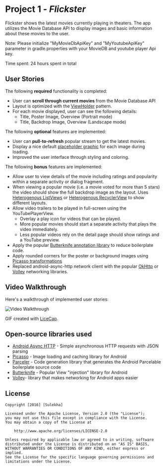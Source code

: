 # Project 1 - *Flickster*

Flickster shows the latest movies currently playing in theaters. The app utilizes the Movie Database API to display images and basic information about these movies to the user.

Note: Please initialize "MyMovieDbApiKey" and "MyYoutubeApiKey" parameter in gradle.properties with your MovieDB and youtube player Api key.

Time spent: 24 hours spent in total

## User Stories

The following **required** functionality is completed:

* User can **scroll through current movies** from the Movie Database API
* Layout is optimized with the [ViewHolder](http://guides.codepath.com/android/Using-an-ArrayAdapter-with-ListView#improving-performance-with-the-viewholder-pattern) pattern.
* For each movie displayed, user can see the following details:
  *  Title, Poster Image, Overview (Portrait mode)
  * Title, Backdrop Image, Overview (Landscape mode)

The following **optional** features are implemented:

* User can **pull-to-refresh** popular stream to get the latest movies.
* Display a nice default [placeholder graphic](http://guides.codepath.com/android/Displaying-Images-with-the-Picasso-Library#configuring-picasso) for each image during loading.
* Improved the user interface through styling and coloring.

The following **bonus** features are implemented:

* Allow user to view details of the movie including ratings and popularity within a separate activity or dialog fragment.
* When viewing a popular movie (i.e. a movie voted for more than 5 stars) the video should show the full backdrop image as the layout.  Uses [Heterogenous ListViews](http://guides.codepath.com/android/Implementing-a-Heterogenous-ListView) or [Heterogenous RecyclerView](http://guides.codepath.com/android/Heterogenous-Layouts-inside-RecyclerView) to show different layouts.
* Allow video trailers to be played in full-screen using the YouTubePlayerView.
    *  Overlay a play icon for videos that can be played.
    * More popular movies should start a separate activity that plays the video immediately.
    * Less popular videos rely on the detail page should show ratings and a YouTube preview.
* Apply the popular [Butterknife annotation library](http://guides.codepath.com/android/Reducing-View-Boilerplate-with-Butterknife) to reduce boilerplate code.
* Apply rounded corners for the poster or background images using [Picasso transformations](https://guides.codepath.com/android/Displaying-Images-with-the-Picasso-Library#other-transformations)
*  Replaced android-async-http network client with the popular [OkHttp](http://guides.codepath.com/android/Using-OkHttp) or [Volley](http://guides.codepath.com/android/Networking-with-the-Volley-Library) networking libraries.


## Video Walkthrough

Here's a walkthrough of implemented user stories:

<img src='https://github.com/YSulekha/Flickster/blob/master/Flickster.gif' title='Video Walkthrough' width='' alt='Video Walkthrough' />

GIF created with [LiceCap](http://www.cockos.com/licecap/).

## Open-source libraries used

- [Android Async HTTP](https://github.com/loopj/android-async-http) - Simple asynchronous HTTP requests with JSON parsing
- [Picasso](http://square.github.io/picasso/) - Image loading and caching library for Android
- [Parceler](https://github.com/johncarl81/parceler) - Code generation library that generates the Android Parcelable boilerplate source code
- [Butterknife](https://github.com/JakeWharton/butterknife) - Popular View "injection" library for Android
- [Volley](https://github.com/mcxiaoke/android-volley)- library that makes networking for Android apps easier

## License

    Copyright [2016] [Sulekha]

    Licensed under the Apache License, Version 2.0 (the "License");
    you may not use this file except in compliance with the License.
    You may obtain a copy of the License at

        http://www.apache.org/licenses/LICENSE-2.0

    Unless required by applicable law or agreed to in writing, software
    distributed under the License is distributed on an "AS IS" BASIS,
    WITHOUT WARRANTIES OR CONDITIONS OF ANY KIND, either express or implied.
    See the License for the specific language governing permissions and
    limitations under the License.